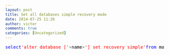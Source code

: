 ```yaml
---
layout: post
title: Set all databases simple recovery mode
date: 2014-07-25 11:26
author: victor
comments: true
categories: [Uncategorized]
---
```

<pre class="prettyprint lang-sql prettyprinted" style="color: black;"><span class="kwd" style="color: #0000ff;">select</span><span class="str" style="color: #ff0000;">'alter database ['</span><span class="pun" style="color: #808080;">+</span><span class="pln">name</span><span class="pun" style="color: #808080;">+</span><span class="str" style="color: #ff0000;">'] set recovery simple'</span><span class="kwd" style="color: #0000ff;">from</span><span class="pln"> master</span><span class="pun" style="color: #808080;">.</span><span class="pln">sys</span><span class="pun" style="color: #808080;">.</span><span class="pln">databases </span><span class="kwd" style="color: #0000ff;">where</span><span class="pln"> database_id &gt; 4 </span><span class="kwd3" style="color: #808080;">and</span><span class="pln"> state_desc </span><span class="pun" style="color: #808080;">=</span><span class="str" style="color: #ff0000;">'online'</span></pre>
